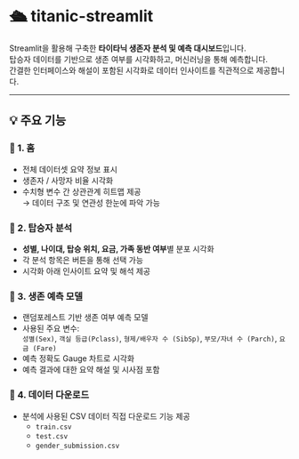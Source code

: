 # 🛳️ titanic-streamlit

Streamlit을 활용해 구축한 **타이타닉 생존자 분석 및 예측 대시보드**입니다.  
탑승자 데이터를 기반으로 생존 여부를 시각화하고, 머신러닝을 통해 예측합니다.  
간결한 인터페이스와 해설이 포함된 시각화로 데이터 인사이트를 직관적으로 제공합니다.

---

## 💡 주요 기능

### 🔹 1. 홈
- 전체 데이터셋 요약 정보 표시  
- 생존자 / 사망자 비율 시각화  
- 수치형 변수 간 상관관계 히트맵 제공  
  → 데이터 구조 및 연관성 한눈에 파악 가능
  

### 🔹 2. 탑승자 분석
- **성별, 나이대, 탑승 위치, 요금, 가족 동반 여부**별 분포 시각화  
- 각 분석 항목은 버튼을 통해 선택 가능  
- 시각화 아래 인사이트 요약 및 해석 제공


### 🔹 3. 생존 예측 모델
- 랜덤포레스트 기반 생존 여부 예측 모델  
- 사용된 주요 변수:  
  `성별(Sex)`, `객실 등급(Pclass)`, `형제/배우자 수 (SibSp)`, `부모/자녀 수 (Parch)`, `요금 (Fare)`
- 예측 정확도 Gauge 차트로 시각화  
- 예측 결과에 대한 요약 해설 및 시사점 포함


### 🔹 4. 데이터 다운로드
- 분석에 사용된 CSV 데이터 직접 다운로드 기능 제공  
  - `train.csv`  
  - `test.csv`  
  - `gender_submission.csv`  

